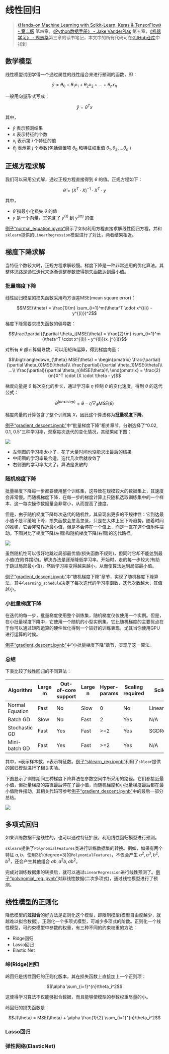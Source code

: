 # 线性回归

> [《Hands-on Machine Learning with Scikit-Learn, Keras & TensorFlow》 - 第二版](https://1drv.ms/b/s!AkcJSyT7tq80gQMC23h9BYE9cIKW?e=4IPacy) 第四章，[《Python数据手册》 - Jake VanderPlas](https://1drv.ms/b/s!AkcJSyT7tq80gQBIJPqCGBXnxliQ?e=oCjr4e) 第五章，[《机器学习》 - 周志华](https://1drv.ms/b/s!AkcJSyT7tq80gQHa_bUybXe9tjCV?e=shgZXm)第三章的读书笔记，本文中的所有代码可在[GitHub仓库](https://github.com/LittleBee1024/learning_book/tree/main/docs/booknotes/ml/linear_reg/code)中找到

## 数学模型

线性模型试图学得一个通过属性的线性组合来进行预测的函数，即：

$$\hat{y} = \theta_0 + \theta_1x_1 + \theta_2x_2+...+\theta_nx_n$$

一般用向量形式写成：

$$\hat{y} = \theta^Tx$$

其中，

* $\hat{y}$ 表示预测结果
* $n$ 表示特征的个数
* $x_i$ 表示第 $i$ 个特征的值
* $\theta_j$ 表示第 $j$ 个参数(包括偏置项 $\theta_0$ 和特征权重值 $\theta_1, \theta_2, ...\theta_n$ )

## 正规方程求解

我们可以采用公式解，通过正规方程直接得到 $\theta$ 的值。正规方程如下：

$$\hat{\theta} = (X^T \cdot X)^{-1} \cdot X^T \cdot y$$

其中，

* $\hat{\theta}$ 指最小化损失 $\theta$ 的值
* $y$ 是一个向量，其包含了 $y^{(1)}$ 到 $y^{(m)}$ 的值

[例子“normal_equation.ipynb”](https://github.com/LittleBee1024/learning_book/blob/main/docs/booknotes/ml/linear_reg/code/normal_equation.ipynb)展示了如何利用方程直接求解线性回归方程，并和`sklearn`提供的`LinearRegression`模型进行了对比，两者结果相近。

## 梯度下降求解

当特征个数较大时，正规方程求解较慢。梯度下降是一种非常通用的优化算法。其整体思路是通过迭代来逐渐调整参数使得损失函数达到最小值。

### 批量梯度下降

线性回归模型的损失函数采用均方误差MSE(mean square error)：

$$MSE(\theta) = \frac{1}{m} \sum_{i=1}^m(\theta^T \cdot x^{(i)} - y^{(i)})^2$$

梯度下降需要求损失函数的偏导数：

$$\frac{\partial}{\partial \theta_j}MSE(\theta) = \frac{2}{m}  \sum_{i=1}^m (\theta^T \cdot x^{(i)} - y^{(i)})x_j^{(i)}$$

对所有 $\theta$ 都计算偏导数，可以用矩阵运算，得到梯度向量：

$$\bigtriangledown_{\theta} MSE(\theta) = \begin{pmatrix}
\frac{\partial}{\partial \theta_0}MSE(\theta)\\ 
\frac{\partial}{\partial \theta_1}MSE(\theta)\\ 
...\\ 
\frac{\partial}{\partial \theta_n}MSE(\theta)\\ 
\end{pmatrix} = \frac{2}{m}X^T \cdot (X \cdot \theta - y)$$

梯度向量是 $\theta$ 每次变化的步长，通过学习率 $\eta$ 控制 $\theta$ 的变化速度，得到 $\theta$ 的迭代公式：

$$ \theta^{(next step)} = \theta - \eta \bigtriangledown_{\theta} MSE(\theta)$$

梯度向量的计算包含了整个训练集 $X$，因此这个算法称为**批量梯度下降**。

[例子“gradient_descent.ipynb”](https://github.com/LittleBee1024/learning_book/blob/main/docs/booknotes/ml/linear_reg/code/gradient_descent.ipynb)中“批量梯度下降”相关章节，分别选择了“0.02, 0.1, 0.5”三种学习率，观察每次迭代的变化情况，其结果如下图：

![](./images/batch_gd.png)

* 左侧图的学习率太小了，花了大量时间也没能求出最后的结果
* 中间图的学习率最合适，迭代几次后就收敛了
* 右侧图的学习率太大了，算法是发散的

### 随机梯度下降

批量梯度下降每一步都要使用整个训练集，这导致在规模较大的数据集上，其速度会非常慢。而随机梯度下降，在每一步的梯度计算上只随机选取训练集中的一个样本，这一每次操作数据量会非常小，从而提高了速度。

但是，由于随机梯度下降每次迭代的随机性，其呈现出更多的不规律性：它到达最小值不是平缓地下降，损失函数会忽高忽低，只是在大体上呈下降趋势。随着时间的推移，它会非常靠近最小值，但是不会停在一个值上，而是一直在这个值附件摆动。下图对比了梯度下降(左图)和随机梯度下降(右图)的迭代路径。

![](./images/reg_cost.png)

虽然随机性可以很好地跳过局部最优值(损失函数不规则)，但同时它却不能达到最小值(在附件摆动)。解决办法是逐渐降低学习率。开始时，走的每一步较大(有助于跳过局部最小值)，然后学习率变得越来越小，从而使算法达到局部最小值。

[例子“gradient_descent.ipynb”](https://github.com/LittleBee1024/learning_book/blob/main/docs/booknotes/ml/linear_reg/code/gradient_descent.ipynb)中“随机梯度下降”章节，实现了随机梯度下降算法，其中`learning_schedule`决定了每次迭代的学习率函数，迭代次数越大，其值越小。

### 小批量梯度下降

在迭代的每一步，批量梯度使用整个训练集，随机梯度仅仅使用一个实例。但是，在小批量梯度下降中，它使用一个随机的小型实例集。它比随机梯度的主要优点在于你可以通过矩阵运算的硬件优化得到一个较好的训练表现，尤其当你使用GPU进行运算的时候。

[例子“gradient_descent.ipynb”](https://github.com/LittleBee1024/learning_book/blob/main/docs/booknotes/ml/linear_reg/code/gradient_descent.ipynb)中“小批量梯度下降”章节，实现了这一算法。

### 总结

下表比较了线性回归的不同算法：

| Algorithm | Large m | Out-of-core support | Large n | Hyper-params | Scaling required | Scikit-Learn |
| --- | --- | --- | --- | --- | --- | --- |
| Normal Equation | Fast | No  | Slow | 0   | No  | LinearRegression |
| Batch GD        | Slow | No  | Fast | 2   | Yes | N/A              |
| Stochastic GD   | Fast | Yes | Fast | >=2 | Yes | SGDRegressor     |
| Mini-batch GD   | Fast | Yes | Fast | >=2 | Yes | N/A              |

其中，`m`表示样本数，`n`表示特征数。[例子“sklearn_reg.ipynb”](https://github.com/LittleBee1024/learning_book/blob/main/docs/booknotes/ml/linear_reg/code/sklearn_reg.ipynb)利用了`sklear`提供的回归模型进行了相关实验。

下图显示了训练期间三种梯度下降算法在参数空间中所采用的路径。它们都接近最小值，但批量梯度的路径最后停在了最小值，而随机梯度和小批量梯度最后都在最小值附件摆动，其相关代码可参考[例子“gradient_descent.ipynb”](https://github.com/LittleBee1024/learning_book/blob/main/docs/booknotes/ml/linear_reg/code/gradient_descent.ipynb)中的最后一部分总结。

![](./images/reg_vs.png)

## 多项式回归

如果训练数据不是线性的，也可以通过特征扩展，利用线性回归模型进行预测。

`sklearn`提供了`PolynomialFeatures`类进行训练数据集的转换。例如，如果有两个特征 $a, b$，使用3阶(degree=3)的`PolynomialFeatures`，不仅会产生 $a^2,a^3,b^2,b^3$，还会产生其他组合 $ab, a^2b, ab^2$。

完成对训练数据集的转换后，就可以通过`LinearRegression`进行线性预测了。[例子“polynomial_reg.ipynb”](https://github.com/LittleBee1024/learning_book/blob/main/docs/booknotes/ml/linear_reg/code/polynomial_reg.ipynb)对非线性数据(二次多项式)，通过线性模型进行了预测。


## 线性模型的正则化

降低模型的**过拟合**的好方法是正则化这个模型，即限制模型(模型自由度越少，就越难以拟合数据)。正则化一个多项式模型，可减少多项式的阶数。正则化一个线性模型，可约束模型中参数的权重，有三种不同的约束权重的方法：

* Ridge回归
* Lasso回归
* Elastic Net

### 岭(Ridge)回归

岭回归是线性回归的正则化版本，其在损失函数上直接加上一个正则项：

$$\alpha \sum_{i=1}^{n}\theta_i^2$$

这使得学习算法不仅能够拟合数据，而且能够使模型的参数权重尽量的小。

岭回归的损失函数是：

$$J(\theta) = MSE(\theta) + \alpha \frac{1}{2} \sum_{i=1}^{n}\theta_i^2$$

### Lasso回归

### 弹性网络(ElasticNet)
